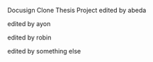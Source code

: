 Docusign Clone Thesis Project
edited by abeda

edited by ayon

edited by robin

edited by something else
